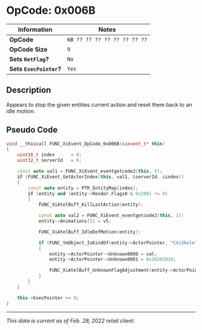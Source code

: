 # OpCode: 0x006B

| Information               | Notes |
|---                        |---    |
| **OpCode**                | `6B ?? ?? ?? ?? ?? ?? ?? ??` |
| **OpCode Size**           | `9`   |
| **Sets `RetFlag`?**       | `No`  |
| **Sets `ExecPointer`?**   | `Yes` |

## Description

Appears to stop the given entities current action and reset them back to an idle motion.

## Pseudo Code

```cpp
void __thiscall FUNC_XiEvent_OpCode_0x006B(xievent_t* this)
{
    uint16_t index      = 0;
    uint32_t serverId   = 0;

    const auto val1 = FUNC_XiEvent_eventgetcode2(this, 5);
    if (FUNC_XiEvent_GetActorIndex(this, val1, &serverId, &index))
    {
        const auto entity = PTR_EntityMap[index];
        if (entity and (entity->Render.Flags0 & 0x200) != 0)
        {
            FUNC_XiAtelBuff_KillLastAction(entity);

            const auto val2 = FUNC_XiEvent_eventgetcode2(this, 1);
            entity->Animations[5] = v5;

            FUNC_XiAtelBuff_IdleDefMotion(entity);

            if (FUNC_YmObject_IsKindOf(entity->ActorPointer, "CXiSkeletonActor"))
            {
                entity->ActorPointer->Unknown0000 = val;
                entity->ActorPointer->Unknown0001 = 0x20202020;

                FUNC_XiAtelBuff_UnknownFlagAdjustment(entity->ActorPointer, 0);
            }
        }
    }

    this->ExecPointer += 9;
}
```

---

_This data is current as of Feb. 28, 2022 retail client._